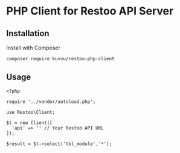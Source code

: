# PHP Client for Restoo API Server

## Installation

Install with Composer

```
composer require kuvvu/restoo-php-client
```

## Usage

```
<?php

require '../vendor/autoload.php';

use Restoo\Client;

$t = new Client([
  'api' => '' // Your Restoo API URL
]);

$result = $t->select('tbl_module','*');

```
